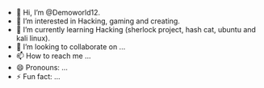 - 👋 Hi, I’m @Demoworld12.
- 👀 I’m interested in Hacking, gaming and creating.
- 🌱 I’m currently learning Hacking (sherlock project, hash cat, ubuntu and kali linux).
- 💞️ I’m looking to collaborate on ...
- 📫 How to reach me ...
- 😄 Pronouns: ...
- ⚡ Fun fact: ...

<!---
Demoworld12/Demoworld12 is a ✨ special ✨ repository because its `README.md` (this file) appears on your GitHub profile.
You can click the Preview link to take a look at your changes.
--->
